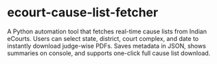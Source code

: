 # ecourt-cause-list-fetcher
A Python automation tool that fetches real-time cause lists from Indian eCourts. Users can select state, district, court complex, and date to instantly download judge-wise PDFs. Saves metadata in JSON, shows summaries on console, and supports one-click full cause list download.
